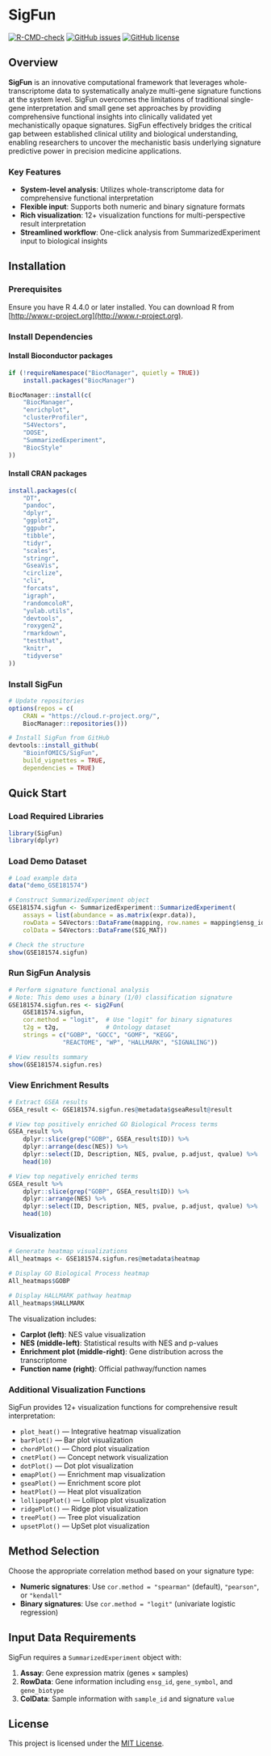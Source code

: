 # SigFun

[![R-CMD-check](https://github.com/BioinfOMICS/SigFun/workflows/R-CMD-check/badge.svg)](https://github.com/BioinfOMICS/SigFun/actions)
[![GitHub issues](https://img.shields.io/github/issues/BioinfOMICS/SigFun)](https://github.com/BioinfOMICS/SigFun/issues)
[![GitHub license](https://img.shields.io/github/license/BioinfOMICS/SigFun)](https://github.com/BioinfOMICS/SigFun/blob/main/LICENSE)

## Overview

**SigFun** is an innovative computational framework that leverages whole-transcriptome data to systematically analyze multi-gene signature functions at the system level. SigFun overcomes the limitations of traditional single-gene interpretation and small gene set approaches by providing comprehensive functional insights into clinically validated yet mechanistically opaque signatures. SigFun effectively bridges the critical gap between established clinical utility and biological understanding, enabling researchers to uncover the mechanistic basis underlying signature predictive power in precision medicine applications.

### Key Features

- **System-level analysis**: Utilizes whole-transcriptome data for comprehensive functional interpretation
- **Flexible input**: Supports both numeric and binary signature formats
- **Rich visualization**: 12+ visualization functions for multi-perspective result interpretation
- **Streamlined workflow**: One-click analysis from SummarizedExperiment input to biological insights

## Installation

### Prerequisites

Ensure you have R 4.4.0 or later installed. You can download R from [http://www.r-project.org](http://www.r-project.org).

### Install Dependencies

#### Install Bioconductor packages

```r
if (!requireNamespace("BiocManager", quietly = TRUE))
    install.packages("BiocManager")

BiocManager::install(c(
    "BiocManager",
    "enrichplot", 
    "clusterProfiler",
    "S4Vectors",
    "DOSE",
    "SummarizedExperiment",
    "BiocStyle"
))
```

#### Install CRAN packages

```r
install.packages(c(
    "DT",
    "pandoc",
    "dplyr",
    "ggplot2", 
    "ggpubr",
    "tibble",
    "tidyr",
    "scales",
    "stringr",
    "GseaVis",
    "circlize",
    "cli",
    "forcats",
    "igraph",
    "randomcoloR",
    "yulab.utils",
    "devtools",
    "roxygen2",
    "rmarkdown",
    "testthat",
    "knitr",
    "tidyverse"
))
```

### Install SigFun

```r
# Update repositories
options(repos = c(
    CRAN = "https://cloud.r-project.org/",
    BiocManager::repositories()))

# Install SigFun from GitHub
devtools::install_github(
    "BioinfOMICS/SigFun", 
    build_vignettes = TRUE, 
    dependencies = TRUE)
```

## Quick Start

### Load Required Libraries

```r
library(SigFun)
library(dplyr)
```

### Load Demo Dataset

```r
# Load example data
data("demo_GSE181574")

# Construct SummarizedExperiment object
GSE181574.sigfun <- SummarizedExperiment::SummarizedExperiment(
    assays = list(abundance = as.matrix(expr.data)),
    rowData = S4Vectors::DataFrame(mapping, row.names = mapping$ensg_id),
    colData = S4Vectors::DataFrame(SIG_MAT))

# Check the structure
show(GSE181574.sigfun)
```

### Run SigFun Analysis

```r
# Perform signature functional analysis
# Note: This demo uses a binary (1/0) classification signature
GSE181574.sigfun.res <- sig2Fun(
    GSE181574.sigfun,
    cor.method = "logit",  # Use "logit" for binary signatures
    t2g = t2g,             # Ontology dataset
    strings = c("GOBP", "GOCC", "GOMF", "KEGG", 
               "REACTOME", "WP", "HALLMARK", "SIGNALING"))

# View results summary
show(GSE181574.sigfun.res)
```

### View Enrichment Results

```r
# Extract GSEA results
GSEA_result <- GSE181574.sigfun.res@metadata$gseaResult@result

# View top positively enriched GO Biological Process terms
GSEA_result %>% 
    dplyr::slice(grep("GOBP", GSEA_result$ID)) %>%
    dplyr::arrange(desc(NES)) %>%
    dplyr::select(ID, Description, NES, pvalue, p.adjust, qvalue) %>%
    head(10)

# View top negatively enriched terms  
GSEA_result %>% 
    dplyr::slice(grep("GOBP", GSEA_result$ID)) %>%
    dplyr::arrange(NES) %>%
    dplyr::select(ID, Description, NES, pvalue, p.adjust, qvalue) %>%
    head(10)
```

### Visualization

```r
# Generate heatmap visualizations
All_heatmaps <- GSE181574.sigfun.res@metadata$heatmap

# Display GO Biological Process heatmap
All_heatmaps$GOBP

# Display HALLMARK pathway heatmap  
All_heatmaps$HALLMARK
```

The visualization includes:
- **Carplot (left)**: NES value visualization
- **NES (middle-left)**: Statistical results with NES and p-values
- **Enrichment plot (middle-right)**: Gene distribution across the transcriptome
- **Function name (right)**: Official pathway/function names

### Additional Visualization Functions

SigFun provides 12+ visualization functions for comprehensive result interpretation:

- `plot_heat()` — Integrative heatmap visualization
- `barPlot()` — Bar plot visualization  
- `chordPlot()` — Chord plot visualization
- `cnetPlot()` — Concept network visualization
- `dotPlot()` — Dot plot visualization
- `emapPlot()` — Enrichment map visualization
- `gseaPlot()` — Enrichment score plot
- `heatPlot()` — Heat plot visualization
- `lollipopPlot()` — Lollipop plot visualization
- `ridgePlot()` — Ridge plot visualization
- `treePlot()` — Tree plot visualization
- `upsetPlot()` — UpSet plot visualization

## Method Selection

Choose the appropriate correlation method based on your signature type:

- **Numeric signatures**: Use `cor.method = "spearman"` (default), `"pearson"`, or `"kendall"`
- **Binary signatures**: Use `cor.method = "logit"` (univariate logistic regression)

## Input Data Requirements

SigFun requires a `SummarizedExperiment` object with:

1. **Assay**: Gene expression matrix (genes × samples)
2. **RowData**: Gene information including `ensg_id`, `gene_symbol`, and `gene_biotype`
3. **ColData**: Sample information with `sample_id` and signature `value`

## License

This project is licensed under the [MIT License](LICENSE).
